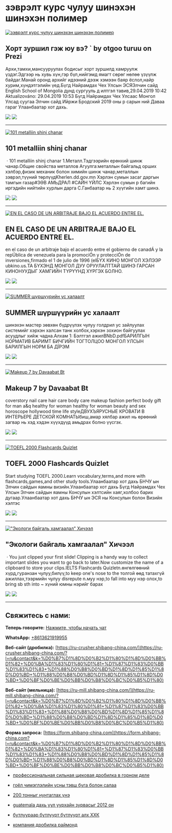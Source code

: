 # зэврэлт курс чулуу шинэхэн шинэхэн полимер

<a href="https://swt.shibang-china.com/?l=ru&img&k=%D0%B7%D1%8D%D0%B2%D1%80%D1%8D%D0%BB%D1%82+%D0%BA%D1%83%D1%80%D1%81+%D1%87%D1%83%D0%BB%D1%83%D1%83+%D1%88%D0%B8%D0%BD%D1%8D%D1%85%D1%8D%D0%BD+%D1%88%D0%B8%D0%BD%D1%8D%D1%85%D1%8D%D0%BD+%D0%BF%D0%BE%D0%BB%D0%B8%D0%BC%D0%B5%D1%80" target="_blank">![зэврэлт курс чулуу шинэхэн шинэхэн полимер](http://static.shibang-china.com/all-800x300/238.jpg)</a>

## Хорт зуршил гэж юу вэ? ` by otgoo turuu on Prezi
Архи,тамхи,мансууруулах бодисыг хорт зуршилд хамруулж үздэг.Эдгээр нь хувь хүн,гэр бүл,нийгэмд ямагт сөрөг нөлөө үзүүлж байдаг.Манай оронд архийг идээний дээж хэмээн баяр ёслол,найр хурим,хүндэтгэлийн үед.Бүгд Найрамдах Чех Улсын ЭСЯЭлчин сайд English School of Mongolia дунд сургууль д илтгэл тавив,29.04.2019 10:42 Aktualizov&#225;no: 29.04.2019 10:53 Бүгд Найрамдах Чех Улсаас Монгол Улсад суугаа Элчин сайд Ийржи Бродский 2019 оны р сарын ний Даваа гараг Улаанбаатар хот дахь.


<a href="https://whatsapp.shibangsoft.com/WhatsApp.php" target="_blank" title="WhatsApp">![](http://static.shibang-china.com/icon/whatsapp.png)</a> <a href="https://swt.shibang-china.com/?l=ru&icon&k=%D0%B7%D1%8D%D0%B2%D1%80%D1%8D%D0%BB%D1%82+%D0%BA%D1%83%D1%80%D1%81+%D1%87%D1%83%D0%BB%D1%83%D1%83+%D1%88%D0%B8%D0%BD%D1%8D%D1%85%D1%8D%D0%BD+%D1%88%D0%B8%D0%BD%D1%8D%D1%85%D1%8D%D0%BD+%D0%BF%D0%BE%D0%BB%D0%B8%D0%BC%D0%B5%D1%80" target="_blank">![](http://static.shibang-china.com/icon/chat-ru.png)</a>

---

<a href="https://swt.shibang-china.com/?l=ru&img&k=%D0%B7%D1%8D%D0%B2%D1%80%D1%8D%D0%BB%D1%82+%D0%BA%D1%83%D1%80%D1%81+%D1%87%D1%83%D0%BB%D1%83%D1%83+%D1%88%D0%B8%D0%BD%D1%8D%D1%85%D1%8D%D0%BD+%D1%88%D0%B8%D0%BD%D1%8D%D1%85%D1%8D%D0%BD+%D0%BF%D0%BE%D0%BB%D0%B8%D0%BC%D0%B5%D1%80" target="_blank">![101 metalliin shinj chanar](http://static.shibang-china.com/all-800x300/1156.jpg)</a>

## 101 metalliin shinj chanar
&nbsp;&#0183;&#32;101 metalliin shinj chanar 1.Металл.Тэдгээрийн ерөнхий шинж чанар.Общие свойства металлов Агуулга:металлын байгальд орших хэлбэр,физик механик болон химийн шинж чанар,металлын зэврэл,түүний төрлүүдKherlen.dd.gov.mn Хэрлэн сумын засаг даргын тамгын газар#ЗӨВ АМЬДРАЛ #САЙН ҮЙЛС Хэрлэн сумын р багийн иргэдийн нийтийн хурлын дарга С.Ганбаатар нь 2 хүүгийн хамт шинэ.


<a href="https://whatsapp.shibangsoft.com/WhatsApp.php" target="_blank" title="WhatsApp">![](http://static.shibang-china.com/icon/whatsapp.png)</a> <a href="https://swt.shibang-china.com/?l=ru&icon&k=%D0%B7%D1%8D%D0%B2%D1%80%D1%8D%D0%BB%D1%82+%D0%BA%D1%83%D1%80%D1%81+%D1%87%D1%83%D0%BB%D1%83%D1%83+%D1%88%D0%B8%D0%BD%D1%8D%D1%85%D1%8D%D0%BD+%D1%88%D0%B8%D0%BD%D1%8D%D1%85%D1%8D%D0%BD+%D0%BF%D0%BE%D0%BB%D0%B8%D0%BC%D0%B5%D1%80" target="_blank">![](http://static.shibang-china.com/icon/chat-ru.png)</a>

---

<a href="https://swt.shibang-china.com/?l=ru&img&k=%D0%B7%D1%8D%D0%B2%D1%80%D1%8D%D0%BB%D1%82+%D0%BA%D1%83%D1%80%D1%81+%D1%87%D1%83%D0%BB%D1%83%D1%83+%D1%88%D0%B8%D0%BD%D1%8D%D1%85%D1%8D%D0%BD+%D1%88%D0%B8%D0%BD%D1%8D%D1%85%D1%8D%D0%BD+%D0%BF%D0%BE%D0%BB%D0%B8%D0%BC%D0%B5%D1%80" target="_blank">![EN EL CASO DE UN ARBITRAJE BAJO EL ACUERDO ENTRE EL.](http://static.shibang-china.com/all-800x300/343.jpg)</a>

## EN EL CASO DE UN ARBITRAJE BAJO EL ACUERDO ENTRE EL.
en el caso de un arbitraje bajo el acuerdo entre el gobierno de canad&#193; y la rep&#218;blica de venezuela para la promoci&#211;n y protecci&#211;n de inversiones,firmado el 1 de julio de 1996 (elБҮХ КИНО МОНГОЛ ХЭЛЭЭР ubkino.us.ТА БҮХЭНД МОНГОЛ ДУУ ОРУУЛАЛТТАЙ ШИНЭ ГАРСАН КИНОНУУДЫГ ХАМГИЙН ТҮРҮҮНД ХҮРГЭХ БОЛНО.


<a href="https://whatsapp.shibangsoft.com/WhatsApp.php" target="_blank" title="WhatsApp">![](http://static.shibang-china.com/icon/whatsapp.png)</a> <a href="https://swt.shibang-china.com/?l=ru&icon&k=%D0%B7%D1%8D%D0%B2%D1%80%D1%8D%D0%BB%D1%82+%D0%BA%D1%83%D1%80%D1%81+%D1%87%D1%83%D0%BB%D1%83%D1%83+%D1%88%D0%B8%D0%BD%D1%8D%D1%85%D1%8D%D0%BD+%D1%88%D0%B8%D0%BD%D1%8D%D1%85%D1%8D%D0%BD+%D0%BF%D0%BE%D0%BB%D0%B8%D0%BC%D0%B5%D1%80" target="_blank">![](http://static.shibang-china.com/icon/chat-ru.png)</a>

---

<a href="https://swt.shibang-china.com/?l=ru&img&k=%D0%B7%D1%8D%D0%B2%D1%80%D1%8D%D0%BB%D1%82+%D0%BA%D1%83%D1%80%D1%81+%D1%87%D1%83%D0%BB%D1%83%D1%83+%D1%88%D0%B8%D0%BD%D1%8D%D1%85%D1%8D%D0%BD+%D1%88%D0%B8%D0%BD%D1%8D%D1%85%D1%8D%D0%BD+%D0%BF%D0%BE%D0%BB%D0%B8%D0%BC%D0%B5%D1%80" target="_blank">![SUMMER шүршүүрийн ус халаалт](http://static.shibang-china.com/all-800x300/1175.jpg)</a>

## SUMMER шүршүүрийн ус халаалт
шинэхэн мастер зөвхөн бүдрүүлэх чулуу голдрил ус зайлуулах системийг хэрхэн халсан танк холбох,хэрхэн зохион байгуулах асуудлыг хийж чадна.Алхам 1: Бэлтгэл ажилBNbD.pdfБАРИЛГЫН НОРМАТИВ БАРИМТ БИЧГИЙН ТОГТОЛЦОО МОНГОЛ УЛСЫН БАРИЛГЫН НОРМ БА ДЇРЭМ


<a href="https://whatsapp.shibangsoft.com/WhatsApp.php" target="_blank" title="WhatsApp">![](http://static.shibang-china.com/icon/whatsapp.png)</a> <a href="https://swt.shibang-china.com/?l=ru&icon&k=%D0%B7%D1%8D%D0%B2%D1%80%D1%8D%D0%BB%D1%82+%D0%BA%D1%83%D1%80%D1%81+%D1%87%D1%83%D0%BB%D1%83%D1%83+%D1%88%D0%B8%D0%BD%D1%8D%D1%85%D1%8D%D0%BD+%D1%88%D0%B8%D0%BD%D1%8D%D1%85%D1%8D%D0%BD+%D0%BF%D0%BE%D0%BB%D0%B8%D0%BC%D0%B5%D1%80" target="_blank">![](http://static.shibang-china.com/icon/chat-ru.png)</a>

---

<a href="https://swt.shibang-china.com/?l=ru&img&k=%D0%B7%D1%8D%D0%B2%D1%80%D1%8D%D0%BB%D1%82+%D0%BA%D1%83%D1%80%D1%81+%D1%87%D1%83%D0%BB%D1%83%D1%83+%D1%88%D0%B8%D0%BD%D1%8D%D1%85%D1%8D%D0%BD+%D1%88%D0%B8%D0%BD%D1%8D%D1%85%D1%8D%D0%BD+%D0%BF%D0%BE%D0%BB%D0%B8%D0%BC%D0%B5%D1%80" target="_blank">![Makeup 7 by Davaabat Bt](http://static.shibang-china.com/all-800x300/150.jpg)</a>

## Makeup 7 by Davaabat Bt
coverstory nail care hair care body care makeup fashion perfect body gift for man a&amp;q healthy for woman healthy for woman beauty and sex horoscope hollywood time life styleДВУХЪЯРУСНЫЕ КРОВАТИ В ИНТЕРЬЕРЕ ДЕТСКОЙ КОМНАТЫбиш,амар хялбар ажил нь өрөөний загвар нь хэд хэдэн хүүхдүүд амьдрах болно үүсгэх.


<a href="https://whatsapp.shibangsoft.com/WhatsApp.php" target="_blank" title="WhatsApp">![](http://static.shibang-china.com/icon/whatsapp.png)</a> <a href="https://swt.shibang-china.com/?l=ru&icon&k=%D0%B7%D1%8D%D0%B2%D1%80%D1%8D%D0%BB%D1%82+%D0%BA%D1%83%D1%80%D1%81+%D1%87%D1%83%D0%BB%D1%83%D1%83+%D1%88%D0%B8%D0%BD%D1%8D%D1%85%D1%8D%D0%BD+%D1%88%D0%B8%D0%BD%D1%8D%D1%85%D1%8D%D0%BD+%D0%BF%D0%BE%D0%BB%D0%B8%D0%BC%D0%B5%D1%80" target="_blank">![](http://static.shibang-china.com/icon/chat-ru.png)</a>

---

<a href="https://swt.shibang-china.com/?l=ru&img&k=%D0%B7%D1%8D%D0%B2%D1%80%D1%8D%D0%BB%D1%82+%D0%BA%D1%83%D1%80%D1%81+%D1%87%D1%83%D0%BB%D1%83%D1%83+%D1%88%D0%B8%D0%BD%D1%8D%D1%85%D1%8D%D0%BD+%D1%88%D0%B8%D0%BD%D1%8D%D1%85%D1%8D%D0%BD+%D0%BF%D0%BE%D0%BB%D0%B8%D0%BC%D0%B5%D1%80" target="_blank">![TOEFL 2000 Flashcards Quizlet](http://static.shibang-china.com/all-800x300/666.jpg)</a>

## TOEFL 2000 Flashcards Quizlet
Start studying TOEFL 2000.Learn vocabulary,terms,and more with flashcards,games,and other study tools.Улаанбаатар хот дахь БНЧУ ын Элчин сайдын яамны визийн.Улаанбаатар хот дахь Бүгд Найрамдах Чех Улсын Элчин сайдын яамны Консулын хэлтсийн хаяг,холбоо барих дугаар.Улаанбаатар хот дахь БНЧУ ын ЭСЯ ны Консулын болон Визийн хэлтэс


<a href="https://whatsapp.shibangsoft.com/WhatsApp.php" target="_blank" title="WhatsApp">![](http://static.shibang-china.com/icon/whatsapp.png)</a> <a href="https://swt.shibang-china.com/?l=ru&icon&k=%D0%B7%D1%8D%D0%B2%D1%80%D1%8D%D0%BB%D1%82+%D0%BA%D1%83%D1%80%D1%81+%D1%87%D1%83%D0%BB%D1%83%D1%83+%D1%88%D0%B8%D0%BD%D1%8D%D1%85%D1%8D%D0%BD+%D1%88%D0%B8%D0%BD%D1%8D%D1%85%D1%8D%D0%BD+%D0%BF%D0%BE%D0%BB%D0%B8%D0%BC%D0%B5%D1%80" target="_blank">![](http://static.shibang-china.com/icon/chat-ru.png)</a>

---

<a href="https://swt.shibang-china.com/?l=ru&img&k=%D0%B7%D1%8D%D0%B2%D1%80%D1%8D%D0%BB%D1%82+%D0%BA%D1%83%D1%80%D1%81+%D1%87%D1%83%D0%BB%D1%83%D1%83+%D1%88%D0%B8%D0%BD%D1%8D%D1%85%D1%8D%D0%BD+%D1%88%D0%B8%D0%BD%D1%8D%D1%85%D1%8D%D0%BD+%D0%BF%D0%BE%D0%BB%D0%B8%D0%BC%D0%B5%D1%80" target="_blank">![&quot;Экологи байгаль хамгаалал&quot; Хичээл](http://static.shibang-china.com/all-800x300/1129.jpg)</a>

## &quot;Экологи байгаль хамгаалал&quot; Хичээл
&nbsp;&#0183;&#32;You just clipped your first slide! Clipping is a handy way to collect important slides you want to go back to later.Now customize the name of a clipboard to store your clips.IELTS Flashcards Quizletn.өнгөлгөөний хүрд,гуранзан чулуу,билүү,to keep one's nose to the толгой өөд татахгүй ажиллах,тээрмийн чулуу disrepute n.муу нэр,to fall into муу нэр олох,to bring sb sth into ~ хүний юмны нэрийг барах


<a href="https://whatsapp.shibangsoft.com/WhatsApp.php" target="_blank" title="WhatsApp">![](http://static.shibang-china.com/icon/whatsapp.png)</a> <a href="https://swt.shibang-china.com/?l=ru&icon&k=%D0%B7%D1%8D%D0%B2%D1%80%D1%8D%D0%BB%D1%82+%D0%BA%D1%83%D1%80%D1%81+%D1%87%D1%83%D0%BB%D1%83%D1%83+%D1%88%D0%B8%D0%BD%D1%8D%D1%85%D1%8D%D0%BD+%D1%88%D0%B8%D0%BD%D1%8D%D1%85%D1%8D%D0%BD+%D0%BF%D0%BE%D0%BB%D0%B8%D0%BC%D0%B5%D1%80" target="_blank">![](http://static.shibang-china.com/icon/chat-ru.png)</a>

---
## Свяжитесь с нами:

**Теперь говорите:** [Нажмите, чтобы начать чат](https://swt.shibang-china.com?l=ru&contact&k=%D0%B7%D1%8D%D0%B2%D1%80%D1%8D%D0%BB%D1%82+%D0%BA%D1%83%D1%80%D1%81+%D1%87%D1%83%D0%BB%D1%83%D1%83+%D1%88%D0%B8%D0%BD%D1%8D%D1%85%D1%8D%D0%BD+%D1%88%D0%B8%D0%BD%D1%8D%D1%85%D1%8D%D0%BD+%D0%BF%D0%BE%D0%BB%D0%B8%D0%BC%D0%B5%D1%80)

**WhatsApp:**  [+8613621919955](https://whatsapp.shibangsoft.com/WhatsApp.php)

**Веб-сайт (дробилка):** [https://ru-crusher.shibang-china.com/](https://ru-crusher.shibang-china.com/?l=ru&contact&k=%D0%B7%D1%8D%D0%B2%D1%80%D1%8D%D0%BB%D1%82+%D0%BA%D1%83%D1%80%D1%81+%D1%87%D1%83%D0%BB%D1%83%D1%83+%D1%88%D0%B8%D0%BD%D1%8D%D1%85%D1%8D%D0%BD+%D1%88%D0%B8%D0%BD%D1%8D%D1%85%D1%8D%D0%BD+%D0%BF%D0%BE%D0%BB%D0%B8%D0%BC%D0%B5%D1%80)

**Веб-сайт (мельница):** [https://ru-mill.shibang-china.com/](https://ru-mill.shibang-china.com/?l=ru&contact&k=%D0%B7%D1%8D%D0%B2%D1%80%D1%8D%D0%BB%D1%82+%D0%BA%D1%83%D1%80%D1%81+%D1%87%D1%83%D0%BB%D1%83%D1%83+%D1%88%D0%B8%D0%BD%D1%8D%D1%85%D1%8D%D0%BD+%D1%88%D0%B8%D0%BD%D1%8D%D1%85%D1%8D%D0%BD+%D0%BF%D0%BE%D0%BB%D0%B8%D0%BC%D0%B5%D1%80)

**Форма запроса:** [https://form.shibang-china.com](https://form.shibang-china.com?l=ru&contact&k=%D0%B7%D1%8D%D0%B2%D1%80%D1%8D%D0%BB%D1%82+%D0%BA%D1%83%D1%80%D1%81+%D1%87%D1%83%D0%BB%D1%83%D1%83+%D1%88%D0%B8%D0%BD%D1%8D%D1%85%D1%8D%D0%BD+%D1%88%D0%B8%D0%BD%D1%8D%D1%85%D1%8D%D0%BD+%D0%BF%D0%BE%D0%BB%D0%B8%D0%BC%D0%B5%D1%80)

* [профессиональная сильная щековая дробилка в горном деле](../126/%D0%BF%D1%80%D0%BE%D1%84%D0%B5%D1%81%D1%81%D0%B8%D0%BE%D0%BD%D0%B0%D0%BB%D1%8C%D0%BD%D0%B0%D1%8F%20%D1%81%D0%B8%D0%BB%D1%8C%D0%BD%D0%B0%D1%8F%20%D1%89%D0%B5%D0%BA%D0%BE%D0%B2%D0%B0%D1%8F%20%D0%B4%D1%80%D0%BE%D0%B1%D0%B8%D0%BB%D0%BA%D0%B0%20%D0%B2%20%D0%B3%D0%BE%D1%80%D0%BD%D0%BE%D0%BC%20%D0%B4%D0%B5%D0%BB%D0%B5.md)

* [гоёл чимэглэлийн усны тэвш буга болон салаа](../128/%D0%B3%D0%BE%D1%91%D0%BB%20%D1%87%D0%B8%D0%BC%D1%8D%D0%B3%D0%BB%D1%8D%D0%BB%D0%B8%D0%B9%D0%BD%20%D1%83%D1%81%D0%BD%D1%8B%20%D1%82%D1%8D%D0%B2%D1%88%20%D0%B1%D1%83%D0%B3%D0%B0%20%D0%B1%D0%BE%D0%BB%D0%BE%D0%BD%20%D1%81%D0%B0%D0%BB%D0%B0%D0%B0.md)

* [200 тонныг нунтаглах үнэ](../129/200%20%D1%82%D0%BE%D0%BD%D0%BD%D1%8B%D0%B3%20%D0%BD%D1%83%D0%BD%D1%82%D0%B0%D0%B3%D0%BB%D0%B0%D1%85%20%D2%AF%D0%BD%D1%8D.md)

* [guatemala дахь уул уурхайн зурвасыг 2012 он](../130/guatemala%20%D0%B4%D0%B0%D1%85%D1%8C%20%D1%83%D1%83%D0%BB%20%D1%83%D1%83%D1%80%D1%85%D0%B0%D0%B9%D0%BD%20%D0%B7%D1%83%D1%80%D0%B2%D0%B0%D1%81%D1%8B%D0%B3%202012%20%D0%BE%D0%BD.md)

* [бутлуураар бутлуурт бутлуурт алх ХХК](../128/%D0%B1%D1%83%D1%82%D0%BB%D1%83%D1%83%D1%80%D0%B0%D0%B0%D1%80%20%D0%B1%D1%83%D1%82%D0%BB%D1%83%D1%83%D1%80%D1%82%20%D0%B1%D1%83%D1%82%D0%BB%D1%83%D1%83%D1%80%D1%82%20%D0%B0%D0%BB%D1%85%20%D0%A5%D0%A5%D0%9A.md)

* [компания дробилка раймонд](../130/%D0%BA%D0%BE%D0%BC%D0%BF%D0%B0%D0%BD%D0%B8%D1%8F%20%D0%B4%D1%80%D0%BE%D0%B1%D0%B8%D0%BB%D0%BA%D0%B0%20%D1%80%D0%B0%D0%B9%D0%BC%D0%BE%D0%BD%D0%B4.md)